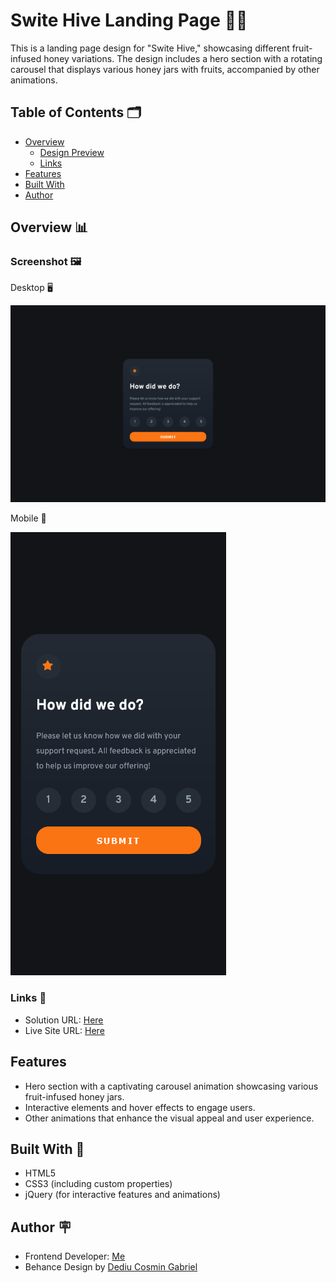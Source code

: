 # Swite Hive Landing Page 🍯🍇

This is a landing page design for "Swite Hive," showcasing different fruit-infused honey variations. The design includes a hero section with a rotating carousel that displays various honey jars with fruits, accompanied by other animations.

## Table of Contents 🗂

- [Overview](#overview)
  - [Design Preview](#design-preview)
  - [Links](#links)
- [Features](#features)
- [Built With](#built-with)
- [Author](#author)

## Overview 📊

### Screenshot 🖼

Desktop 🖥

![](https://github.com/ady-naga/interactive-rating-component/blob/main/images/Screen%20Shot%20Desktop.png)

Mobile 📱

![](https://github.com/ady-naga/interactive-rating-component/blob/main/images/Screen%20Shot%20Mobile.png)

### Links 🔗
 
- Solution URL: [Here](https://github.com/ady-naga/interactive-rating-component/)
- Live Site URL: [Here](https://interactive-rating-component-teal-omega.vercel.app/)

## Features

- Hero section with a captivating carousel animation showcasing various fruit-infused honey jars.
- Interactive elements and hover effects to engage users.
- Other animations that enhance the visual appeal and user experience.

## Built With 🔨

- HTML5
- CSS3 (including custom properties)
- jQuery (for interactive features and animations)

## Author 🪧

- Frontend Developer: [Me](https://github.com/ady-zaporojanu/)
- Behance Design by [Dediu Cosmin Gabriel](https://www.behance.net/Dediu_Cosmin_UX_UI)

